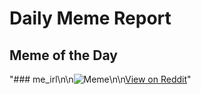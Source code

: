 # Daily Meme Report

## Meme of the Day
"### me_irl\n\n![Meme](https://i.redd.it/251id24jtqpf1.png)\n\n[View on Reddit](https://redd.it/1njg789)"
